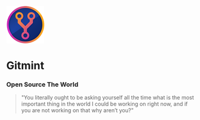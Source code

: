 ![Gitmint](design/token/rendered/tokenSmall.png)

# Gitmint
### Open Source The World

> "You literally ought to be asking yourself all the time what is the most important thing in the world I could be working on right now, and if you are not working on that why aren’t you?"